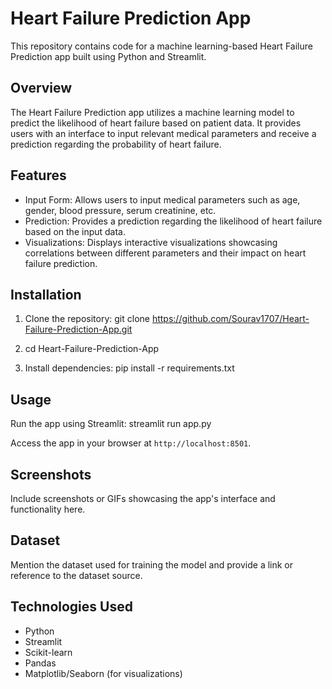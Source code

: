 # Heart Failure Prediction App

This repository contains code for a machine learning-based Heart Failure Prediction app built using Python and Streamlit.

## Overview

The Heart Failure Prediction app utilizes a machine learning model to predict the likelihood of heart failure based on patient data. It provides users with an interface to input relevant medical parameters and receive a prediction regarding the probability of heart failure.

## Features

- Input Form: Allows users to input medical parameters such as age, gender, blood pressure, serum creatinine, etc.
- Prediction: Provides a prediction regarding the likelihood of heart failure based on the input data.
- Visualizations: Displays interactive visualizations showcasing correlations between different parameters and their impact on heart failure prediction.

## Installation

1. Clone the repository: git clone https://github.com/Sourav1707/Heart-Failure-Prediction-App.git
2. cd Heart-Failure-Prediction-App

3. Install dependencies:
pip install -r requirements.txt

## Usage

Run the app using Streamlit:
streamlit run app.py

Access the app in your browser at `http://localhost:8501`.

## Screenshots

Include screenshots or GIFs showcasing the app's interface and functionality here.

## Dataset

Mention the dataset used for training the model and provide a link or reference to the dataset source.

## Technologies Used

- Python
- Streamlit
- Scikit-learn
- Pandas
- Matplotlib/Seaborn (for visualizations)



